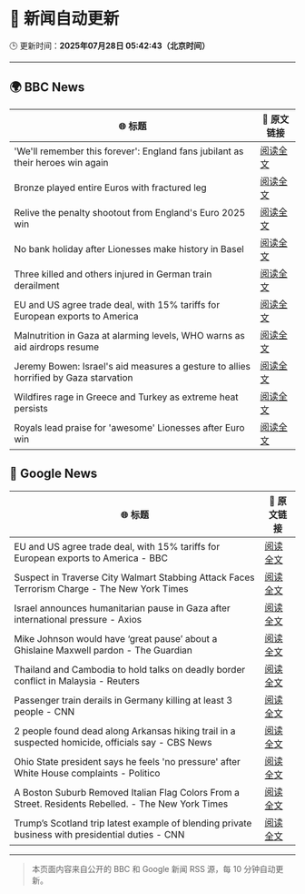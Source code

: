 # 🧠 新闻自动更新

🕒 更新时间：**2025年07月28日 05:42:43（北京时间）**

---

## 🌍 BBC News

| 🌐 标题 | 🔗 原文链接 |
|--------|-------------|
| 'We'll remember this forever': England fans jubilant as their heroes win again | [阅读全文](https://www.bbc.com/news/articles/cn9y9nd8y5ro) |
| Bronze played entire Euros with fractured leg | [阅读全文](https://www.bbc.com/sport/football/articles/cwy5vvy275yo) |
| Relive the penalty shootout from England's Euro 2025 win | [阅读全文](https://www.bbc.com/sport/football/videos/c0l68lpjkz2o) |
| No bank holiday after Lionesses make history in Basel | [阅读全文](https://www.bbc.com/news/articles/ckgewg2yj5zo) |
| Three killed and others injured in German train derailment | [阅读全文](https://www.bbc.com/news/articles/cy9844egpx8o) |
| EU and US agree trade deal, with 15% tariffs for European exports to America | [阅读全文](https://www.bbc.com/news/articles/cx2xylk3d07o) |
| Malnutrition in Gaza at alarming levels, WHO warns as aid airdrops resume | [阅读全文](https://www.bbc.com/news/articles/ckgj270grkxo) |
| Jeremy Bowen: Israel's aid measures a gesture to allies horrified by Gaza starvation | [阅读全文](https://www.bbc.com/news/articles/cz60x5v75p1o) |
| Wildfires rage in Greece and Turkey as extreme heat persists | [阅读全文](https://www.bbc.com/news/articles/cvgv313e381o) |
| Royals lead praise for 'awesome' Lionesses after Euro win | [阅读全文](https://www.bbc.com/news/articles/c5y03dyyvx2o) |

## 📰 Google News

| 🌐 标题 | 🔗 原文链接 |
|--------|-------------|
| EU and US agree trade deal, with 15% tariffs for European exports to America - BBC | [阅读全文](https://news.google.com/rss/articles/CBMiVEFVX3lxTE9CV0FEeVpIX21HNGtFdDdjcldIR0ZSVGdrcXB5aXE1c2F2VWhudE5DNzRldWpxdjhNYXN6Q21pdGhoYnNGNFFIcm1jYUFZM0ZlbHNfbQ?oc=5) |
| Suspect in Traverse City Walmart Stabbing Attack Faces Terrorism Charge - The New York Times | [阅读全文](https://news.google.com/rss/articles/CBMiiAFBVV95cUxPR2hQcTdVRk1UZFdQemp4bUhaR0dmcUZwRG9xblBjOTdMd0w0QkNPV1h0ZDFoXzFPNG1OM0dhdkg2RWF4UkQ5TXctMGlJc3M3SURRcVNGOU1TeHNfQ3NtWnBNbDlJVUlXNWZpZjlGaFpWWHgtRDF2aXRUVXlEWlBKZHA5OWZidlM1?oc=5) |
| Israel announces humanitarian pause in Gaza after international pressure - Axios | [阅读全文](https://news.google.com/rss/articles/CBMigwFBVV95cUxOUHdwMmo4WktqX1g2T1dFbXkyQUc0dzJVU1NwbDgtZWRYOE1JZ3lkbmNQaXc1ZmRtX0ZwZmRud0tzdGdCNWpfd09MN3hMdWZXQV9mTXpDcUtXY0VBeGN6enBWZjFIVHF1ZTVUVUo0S2tuYU10QUtLYnB2X0NsbmRTNG5YUQ?oc=5) |
| Mike Johnson would have ‘great pause’ about a Ghislaine Maxwell pardon - The Guardian | [阅读全文](https://news.google.com/rss/articles/CBMiiAFBVV95cUxOeVRyTHJoTExhdTV5Rlk4M1c2Nm02ekRPdkFXLXdfZGVKUGFPX1YwSlRrUnlZSmNpVFNEYmZLTE92RzRESnlacG13WVBCUmdkUE5HbEtZOWl6MTE5Z01mTnVKSHo5ZW05WTlSdmFpZEl6Wm03M0cxUkJrNERMM09mcEpScy16ODV3?oc=5) |
| Thailand and Cambodia to hold talks on deadly border conflict in Malaysia - Reuters | [阅读全文](https://news.google.com/rss/articles/CBMitgFBVV95cUxQY0xqMWFlWmZ4S3l4MFBVU2ZKWlk4bVo5S1o0RHY3OVEwRWVvbktxWEdPR2hTMmFySDZnaHdjMFVyY1ByV21PZmFySjdmUklZZm5hZUxaM1BXNlJtSkxDWXRBT2VsRk81c1dBXzgxUUMxUUNTanQ5MnY2YWxmY1hDLWxrUkVlNWxBTDBXMk4xd2hWbG4wSEl6RXZOekF2dHh4eUt5MlRGN3EyU3pqZmJSb1FabVAwUQ?oc=5) |
| Passenger train derails in Germany killing at least 3 people - CNN | [阅读全文](https://news.google.com/rss/articles/CBMijgFBVV95cUxNR01OYlhyc2lackRBZjVQV3RTamEtRndQREp3RmQ3SHQyTVY2Z0tQU3pNb3ZCSEI1TEhSTzB5OUs4dHp6eUVrLWNlVkpMdmx3RHdZZnV3YWpmSXVKMHNpQ0J4WklNZkh3ZzR3Q0w4MnJLeElYZDM3emowZ1gxaUdZaXA4dkJSS3BpaEphSkFR0gGTAUFVX3lxTE5CX2cwaVdLeHJqQktiUlVBRXBibUp5VnZaTGlLaFg2MTlrSjdHWElld1BEM3BYOEg0aHRzcC1FUFR0eHJrQ09WTmppTkFvSDRfdllLYUZKYTFXcVY2MUliR09tUldtb0NIa1lDWE5aZ2cwdGNFcjFwb3FzR0tfek1UdTRqVVNzTGh6Uk1TczBtQkxCOA?oc=5) |
| 2 people found dead along Arkansas hiking trail in a suspected homicide, officials say - CBS News | [阅读全文](https://news.google.com/rss/articles/CBMilwFBVV95cUxORTJ3WDFFS1hScms1cFAxeW1wSXJnR0FpRXd5NC1nU3EyUTY4Nm5xODJrOEpFM0pFdDNZdktvcGx1WExPc3FCRUlvY0lQTnFUbno0b2FCb21xNExUVlRzMXVVLW1IbmU5MmxSSDAzYWE1Z09pNHJHaTZqQVhIcktrNHVhazNQN0JCdDQ5bjFSSkhiZjJRQnpZ0gGcAUFVX3lxTE5KOHIwcjJKZ1VQRkNxT3FhcUI5bS1CN0tGaG0wd21id1AxV1EwWmVoMXBBZkw4d1VyZjVxQ2FsVGhIVG93MEQwc0pxZ1Uwc0tPcG1QSmE0eGhvQzZWdHpZeTFXWXB2V1BEbHZGNmk0anREd19rNUJyNkVHVE4wZ3dUcThCNEpZWVNEQ3V1NEFoVU8zVWJLTjhza1R1ZA?oc=5) |
| Ohio State president says he feels 'no pressure' after White House complaints - Politico | [阅读全文](https://news.google.com/rss/articles/CBMimgFBVV95cUxPdTVPckZtVHlqaV80NVhVZ2dTLVJsMjNRaDJnMVZRR0JkZElKRDVWNkR0Q1VBVVlhbVZwTFFUM2lmNDFZNUt1dnNfV0xKSHFlOGhyMDNNQnkySGk0b3hTM1pONlhPVDhsWjlvMnltRzJuTlJ1NUlJMHNRc21MYnZvWEFmMHd6cmx5ZER1QWVRdERCa0I3bWFGdENR?oc=5) |
| A Boston Suburb Removed Italian Flag Colors From a Street. Residents Rebelled. - The New York Times | [阅读全文](https://news.google.com/rss/articles/CBMiggFBVV95cUxQU0VsZlNURi1CUklSTzJ3SU9mcUdZT1JjU2lmcU4zUFE1U2ZpN2tVQWNoanYxNmhwTHQ1bmtGOWlvbjZBV0RKci1uN0M1RGNvSXNSNzlmUWREb3Rpb0doVzVpWnZQZGMzT2VXNWVxX19GRUVQTXJ2RzN0UVdTMmxSM0JR?oc=5) |
| Trump’s Scotland trip latest example of blending private business with presidential duties - CNN | [阅读全文](https://news.google.com/rss/articles/CBMiekFVX3lxTE1yRVdsUjU3aENEa3NfQnlPdnZoX3R5ZEVGOUdNSEc5UWg4NGMwQVJZdVB1UDhiZjdCX0tfVnhUckZFLU5uLVZJdjBQNVdQWUFxektsTDNLZ01lZUpYRDM1X2JnaG1VMktFcXNpMEhIelZ2TUJFR21oRXpB0gF_QVVfeXFMTnpIU3JqTzFVbWdmU2k5aWVLR1IxaWw0Z1kwdUoyR2FFNTdJX1czN205d1llWVhwcGM1UjNiVjNRRnZFMklHcGtBLXlCTUFVdWNJNjdqdEJ1Ti1lR1BUamFsOVVNMVpBaDY5dDkyWHRLNzJBZG5qdEFWYWhQXzl3SQ?oc=5) |

---
> 本页面内容来自公开的 BBC 和 Google 新闻 RSS 源，每 10 分钟自动更新。